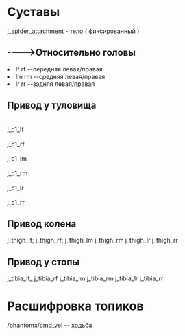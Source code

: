 <h1> Суставы </h1>
<p/> j_spider_attachment -  тело ( фиксированный ) </p>
<h2>---->Относительно головы  </h2>
<li>lf   rf   --передняя левая/правая</li>
<li>lm   rm   --средняя левая/правая </li>
<li>lr   rr   --задняя левая/правая </li>
<h2>  Привод у туловища </h2>
<br/>j_c1_lf  </br>
<br/>j_c1_rf </br>
<br/>j_c1_lm </br>
<br/>j_c1_rm </br>
<br/>j_c1_lr </br>
<br/> j_c1_rr </br>
 <h2> Привод колена</h2>
j_thigh_lf;      j_thigh_rf;
j_thigh_lm
j_thigh_rm
j_thigh_lr
j_thigh_rr
 <h2> Привод у стопы</h2>
j_tibia_lf_
j_tibia_rf
j_tibia_lm
j_tibia_rm
j_tibia_lr
j_tibia_rr
  





# Расшифровка топиков 
/phantomx/cmd_vel  -- ходьба
